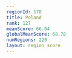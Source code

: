 ```yaml
---
regionId: 178
title: Poland
rank: 127
meanScore: 66.04
globalMeanScore: 68.78
numRegions: 220
layout: region_score
---
```

